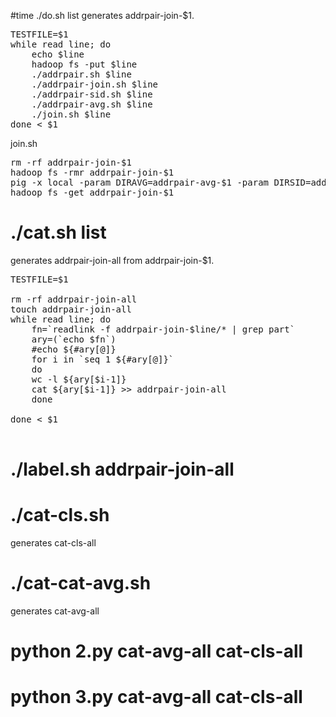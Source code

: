 #time ./do.sh list
generates addrpair-join-$1.

<pre>
TESTFILE=$1
while read line; do
    echo $line
    hadoop fs -put $line
    ./addrpair.sh $line
    ./addrpair-join.sh $line
    ./addrpair-sid.sh $line
    ./addrpair-avg.sh $line
    ./join.sh $line
done < $1
</pre>

join.sh
<pre>
rm -rf addrpair-join-$1
hadoop fs -rmr addrpair-join-$1
pig -x local -param DIRAVG=addrpair-avg-$1 -param DIRSID=addrpair-sid-$1 -param OUTPUTDIR=addrpair-join-$1 join.pig
hadoop fs -get addrpair-join-$1 
</pre>

# ./cat.sh list
generates addrpair-join-all from addrpair-join-$1.

<pre>
TESTFILE=$1

rm -rf addrpair-join-all
touch addrpair-join-all
while read line; do
    fn=`readlink -f addrpair-join-$line/* | grep part`
    ary=(`echo $fn`)  
    #echo ${#ary[@]}
    for i in `seq 1 ${#ary[@]}`
    do
	wc -l ${ary[$i-1]}
	cat ${ary[$i-1]} >> addrpair-join-all
    done

done < $1

</pre>

# ./label.sh addrpair-join-all

# ./cat-cls.sh
generates cat-cls-all

# ./cat-cat-avg.sh
generates cat-avg-all

# python 2.py cat-avg-all cat-cls-all
# python 3.py cat-avg-all cat-cls-all


